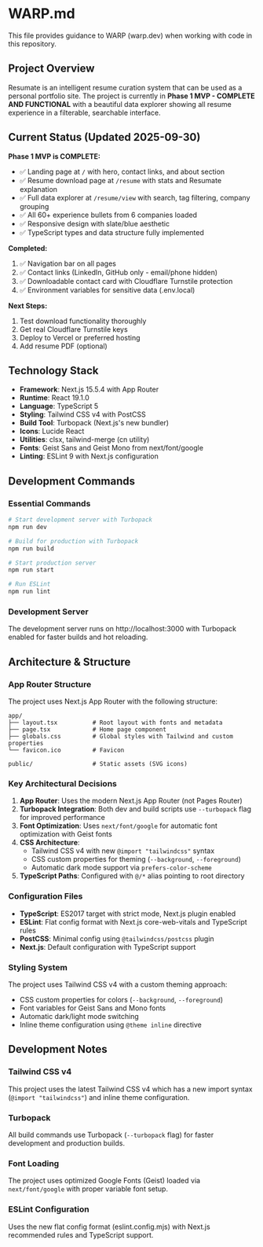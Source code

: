 # WARP.md

This file provides guidance to WARP (warp.dev) when working with code in this repository.

## Project Overview

Resumate is an intelligent resume curation system that can be used as a personal portfolio site. The project is currently in **Phase 1 MVP - COMPLETE AND FUNCTIONAL** with a beautiful data explorer showing all resume experience in a filterable, searchable interface.

## Current Status (Updated 2025-09-30)

**Phase 1 MVP is COMPLETE:**
- ✅ Landing page at `/` with hero, contact links, and about section
- ✅ Resume download page at `/resume` with stats and Resumate explanation
- ✅ Full data explorer at `/resume/view` with search, tag filtering, company grouping
- ✅ All 60+ experience bullets from 6 companies loaded
- ✅ Responsive design with slate/blue aesthetic
- ✅ TypeScript types and data structure fully implemented

**Completed:**
1. ✅ Navigation bar on all pages
2. ✅ Contact links (LinkedIn, GitHub only - email/phone hidden)
3. ✅ Downloadable contact card with Cloudflare Turnstile protection
4. ✅ Environment variables for sensitive data (.env.local)

**Next Steps:**
1. Test download functionality thoroughly
2. Get real Cloudflare Turnstile keys
3. Deploy to Vercel or preferred hosting
4. Add resume PDF (optional)

## Technology Stack

- **Framework**: Next.js 15.5.4 with App Router
- **Runtime**: React 19.1.0
- **Language**: TypeScript 5
- **Styling**: Tailwind CSS v4 with PostCSS
- **Build Tool**: Turbopack (Next.js's new bundler)
- **Icons**: Lucide React
- **Utilities**: clsx, tailwind-merge (cn utility)
- **Fonts**: Geist Sans and Geist Mono from next/font/google
- **Linting**: ESLint 9 with Next.js configuration

## Development Commands

### Essential Commands
```bash
# Start development server with Turbopack
npm run dev

# Build for production with Turbopack
npm run build

# Start production server
npm run start

# Run ESLint
npm run lint
```

### Development Server
The development server runs on http://localhost:3000 with Turbopack enabled for faster builds and hot reloading.

## Architecture & Structure

### App Router Structure
The project uses Next.js App Router with the following structure:

```
app/
├── layout.tsx          # Root layout with fonts and metadata
├── page.tsx            # Home page component
├── globals.css         # Global styles with Tailwind and custom properties
└── favicon.ico         # Favicon

public/                 # Static assets (SVG icons)
```

### Key Architectural Decisions

1. **App Router**: Uses the modern Next.js App Router (not Pages Router)
2. **Turbopack Integration**: Both dev and build scripts use `--turbopack` flag for improved performance
3. **Font Optimization**: Uses `next/font/google` for automatic font optimization with Geist fonts
4. **CSS Architecture**: 
   - Tailwind CSS v4 with new `@import "tailwindcss"` syntax
   - CSS custom properties for theming (`--background`, `--foreground`)
   - Automatic dark mode support via `prefers-color-scheme`
5. **TypeScript Paths**: Configured with `@/*` alias pointing to root directory

### Configuration Files

- **TypeScript**: ES2017 target with strict mode, Next.js plugin enabled
- **ESLint**: Flat config format with Next.js core-web-vitals and TypeScript rules
- **PostCSS**: Minimal config using `@tailwindcss/postcss` plugin
- **Next.js**: Default configuration with TypeScript support

### Styling System

The project uses Tailwind CSS v4 with a custom theming approach:
- CSS custom properties for colors (`--background`, `--foreground`)
- Font variables for Geist Sans and Mono fonts
- Automatic dark/light mode switching
- Inline theme configuration using `@theme inline` directive

## Development Notes

### Tailwind CSS v4
This project uses the latest Tailwind CSS v4 which has a new import syntax (`@import "tailwindcss"`) and inline theme configuration.

### Turbopack
All build commands use Turbopack (`--turbopack` flag) for faster development and production builds.

### Font Loading
The project uses optimized Google Fonts (Geist) loaded via `next/font/google` with proper variable font setup.

### ESLint Configuration
Uses the new flat config format (eslint.config.mjs) with Next.js recommended rules and TypeScript support.